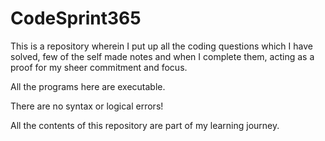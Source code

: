 # CodeSprint365
This is a repository wherein I put up all the coding questions which I have solved, few of the self made notes and when I complete them, acting as a proof for my sheer commitment and focus.

All the programs here are executable.

There are no syntax or logical errors!

All the contents of this repository are part of my learning journey.
